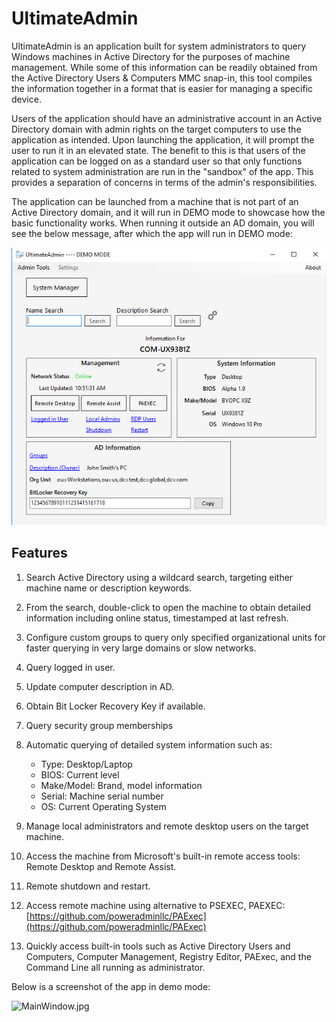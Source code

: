 # UltimateAdmin

UltimateAdmin is an application built for system administrators to query Windows machines in Active Directory for the purposes of machine management.  While some of this information can be readily obtained from the Active Directory Users & Computers MMC snap-in, this tool compiles the information together in a format that is easier for managing a specific device.  

Users of the application should have an administrative account in an Active Directory domain with admin rights on the target computers to use the application as intended.  Upon launching the application, it will prompt the user to run it in an elevated state.  The benefit to this is that users of the application can be logged on as a standard user so that only functions related to system administration are run in the "sandbox" of the app.  This provides a separation of concerns in terms of the admin's responsibilities.

The application can be launched from a machine that is not part of an Active Directory domain, and it will run in DEMO mode to showcase how the basic functionality works.  When running it outside an AD domain, you will see the below message, after which the app will run in DEMO mode:

![AD_Error.jpg](https://github.com/Jarodimus/UltimateAdmin/blob/master/MainWindow.jpg)


Features
---
1. Search Active Directory using a wildcard search, targeting either machine name or description keywords.  

2. From the search, double-click to open the machine to obtain detailed information including online status, timestamped at last refresh.

1. Configure custom groups to query only specified organizational units for faster querying in very large domains or slow networks.

2. Query logged in user.

4. Update computer description in AD.

5. Obtain Bit Locker Recovery Key if available.

6. Query security group memberships

6. Automatic querying of detailed system information such as:
	- Type: Desktop/Laptop
    - BIOS: Current level
    - Make/Model: Brand, model information
    - Serial: Machine serial number
    - OS: Current Operating System
    
8. Manage local administrators and remote desktop users on the target machine.

9. Access the machine from Microsoft's built-in remote access tools: Remote Desktop and Remote Assist.

10. Remote shutdown and restart.

11. Access remote machine using alternative to PSEXEC, PAEXEC: [https://github.com/poweradminllc/PAExec](https://github.com/poweradminllc/PAExec)

12. Quickly access built-in tools such as Active Directory Users and Computers, Computer Management, Registry Editor, PAExec, and the Command Line all running as administrator.

Below is a screenshot of the app in demo mode:

![MainWindow.jpg]({{site.baseurl}}/MainWindow.jpg)


